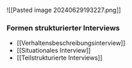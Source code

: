 ![[Pasted image 20240629193227.png]]

### Formen strukturierter Interviews
- [[Verhaltensbeschreibungsinterview]]
- [[Situationales Interview]]
- [[Teilstrukturierte Interviews]]



